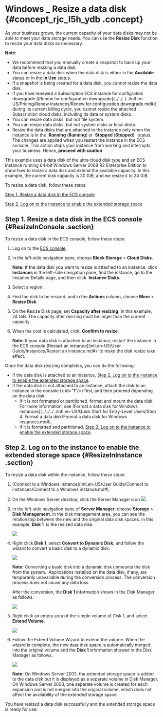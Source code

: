 # Windows \_ Resize a data disk {#concept_rjc_l5h_ydb .concept}

As your business grows, the current capacity of your data disks may not be able to meet your data storage needs. You can use the **Resize Disk** function to resize your data disks as necessary.

**Note:** 

-   We recommend that you manually create a snapshot to back up your data before resizing a data disk.
-   You can resize a data disk when the data disk is either in the **Available** status or in the **In Use** status.
-   If a snapshot is being created for a data disk, you cannot resize the data disk.
-   If you have renewed a Subscription ECS instance for configration downgrade \([Renew for configuration downgrade](../../../../intl.en-US/Pricing/Renew instances/Renew for configuration downgrade.md#)\) during its current billing cycle, you cannot resize the attached Subscription cloud disks, including its data or system disks.
-   You can resize data disks, but not file system.
-   You can resize data disks, but not system disks or local disks.
-   Resize the data disks that are attached to the instance only when the instance is in the  **Running** \(**Running**\) or  **Stopped** \(**Stopped**\)   status. The changes are applied when you restart the instance in the ECS console. This action stops your instance from working and interrupts your business. Hence, **proceed with caution**.

This example uses a data disk of the ultra cloud disk type and an ECS instance running 64-bit Windows Server 2008 R2 Enterprise Edition to show how to resize a data disk and extend the available capacity. In this example, the current disk capacity is 20 GiB, and we resize it to 24 GiB.

To resize a data disk, follow these steps:

[Step 1. Resize a data disk in the ECS console](#ResizeInConsole)

[Step 2. Log on to the instance to enable the extended storage space](#ResizeInInstance)

## Step 1. Resize a data disk in the ECS console {#ResizeInConsole .section}

To resize a data disk in the ECS console, follow these steps:

1.  Log on to the [ECS console](https://ecs.console.aliyun.com/#/home).
2.  In the left-side navigation pane, choose **Block Storage** \> **Cloud Disks**.

    **Note:** If the data disk you want to resize is attached to an instance, click **Instances** in the left-side navigation pane, find the instance, go to the Instance Details page, and then click. **Instance Disks**.

3.  Select a region.
4.  Find the disk to be resized, and in the **Actions** column, choose **More** \> **Resize Disk**.
5.  On the Resize Disk page, set **Capacity after resizing**. In this example, 24 GiB. The capacity after resizing must be larger than the current capacity.
6.  When the cost is calculated, click. **Confirm to resize**.

    **Note:** If your data disk is attached to an instance, restart the instance in the ECS console [Restart an instance](intl.en-US/User Guide/Instances/Restart an instance.md#)  to make the disk resize take effect.


Once the data disk resizing completes, you can do the following:

-   If the data disk is attached to an instance, [Step 2. Log on to the instance to enable the extended storage space](#ResizeInInstance).
-   If the data disk is not attached to an instance, attach the disk to an instance in the console \(x id="1"/\>\) first, and then proceed depending on the data disk:
    -   If it is not formatted or partitioned, format and mount the data disk. For more information, see [Format a data disk for Windows instances](../../../../intl.en-US/Quick Start for Entry-Level Users/Step 4. Format a data disk/Format a data disk for Windows instances.md#).
    -   If it is formatted and partitioned, [Step 2. Log on to the instance to enable the extended storage space](#ResizeInInstance).

## Step 2. Log on to the instance to enable the extended storage space {#ResizeInInstance .section}

To resize a data disk within the instance, follow these steps:

1.  [Connect to a Windows instance](intl.en-US/User Guide/Connect to instances/Connect to a Windows instance.md#).
2.  On the Windows Server desktop, click the Server Manager icon ![](http://static-aliyun-doc.oss-cn-hangzhou.aliyuncs.com/assets/img/9678/15395073565356_en-US.png).
3.  In the left-side navigation pane of **Server Manager**, choose **Storage** \> **Disk Management**. In the disk management area, you can see the relationship between the new and the original data disk spaces. In this example, **Disk 1**  is the resized data disk. 

    ![](http://static-aliyun-doc.oss-cn-hangzhou.aliyuncs.com/assets/img/9678/15395073565358_en-US.png)

4.  Right click **Disk 1**, select **Convert to Dynamic Disk**, and follow the wizard to convert a basic disk to a dynamic disk. 

    ![](http://static-aliyun-doc.oss-cn-hangzhou.aliyuncs.com/assets/img/9678/15395073565360_en-US.png)

    **Note:** Converting a basic disk into a dynamic disk unmounts the disk from the system.  Applications installed on the data disk, if any, are temporarily unavailable during the conversion process. The conversion process does not cause any data loss.

    After the conversion, the **Disk 1** information shows in the Disk Manager as follows.

    ![](http://static-aliyun-doc.oss-cn-hangzhou.aliyuncs.com/assets/img/9678/15395073565362_en-US.png)

5.  Right click an empty area of the simple volume of Disk 1, and select **Extend Volume**.

    ![](http://static-aliyun-doc.oss-cn-hangzhou.aliyuncs.com/assets/img/9678/15395073565363_en-US.png)

6.  Follow the Extend Volume Wizard to extend the volume. When the wizard is complete, the new data disk space is automatically merged into the original volume and the **Disk 1** information showed in the Disk Manager as follows. 

    ![](http://static-aliyun-doc.oss-cn-hangzhou.aliyuncs.com/assets/img/9678/15395073565364_en-US.png)

    **Note:** On Windows Server 2003, the extended storage space is added to the data disk but it is displayed as a separate volume in Disk Manager. On Windows Server 2003, one separate volume is created for each expansion and is not merged into the original volume, which does not affect the availability of the extended storage space.


You have resized a data disk successfully and the extended storage space is ready for use.

